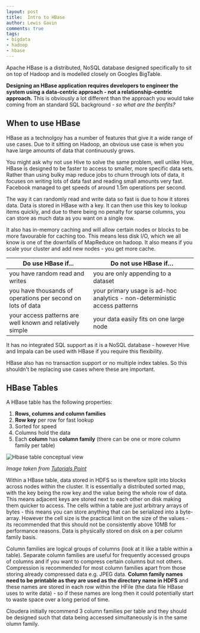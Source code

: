```yaml
--- 
layout: post 
title:  Intro to HBase
author: Lewis Gavin 
comments: true 
tags: 
- bigdata 
- hadoop
- hbase 
---
```


Apache HBase is a distributed, NoSQL database designed specifically to sit on top of Hadoop and is modelled closely on Googles BigTable.


**Designing an HBase application requires developers to engineer the system using a data-centric approach - not a relationship-centric approach.** This is obviously a lot different than the approach you would take coming from an standard SQL background - *so what are the benfits?*


## When to use HBase

HBase as a technolgoy has a number of features that give it a wide range of use cases. Due to it sitting on Hadoop, an obvious use case is when you have large amounts of data that continuously grows.

You might ask why not use Hive to solve the same problem, well unlike Hive, HBase is designed to be faster to access to smaller, more specific data sets. Rather than using bulky map reduce jobs to churn through lots of data, it focuses on writing lots of data fast and reading small amounts very fast. 
Facebook managed to get speeds of around 1.5m operations per second.

The way it can randomly read and write data so fast is due to how it stores data. Data is stored in HBase with a key. It can then use this key to lookup items quickly, and due to there being no penalty for sparse columns, you can store as much data as you want on a single row.

It also has in-memory caching and will allow certain nodes or blocks to be more favourable for caching too. This means less disk I/O, which we all know is one of the downfalls of MapReduce on hadoop. It also means if you scale your cluster and add new nodes - you get more cache.

| Do use HBase if... | Do not use HBase if… |
|---|---|
| you have random read and writes | you are only appending to a dataset |
| you have thousands of operations per second on lots of data | your primary usage is ad-hoc analytics - non-deterministic access patterns |
| your access patterns are well known and relatively simple | your data easily fits on one large node |

It has no integrated SQL support as it is a NoSQL database - however Hive and Impala can be used with HBase if you require this flexibility. 

HBase also has no transaction support or no multiple index tables. So this shouldn't be replacing use cases where these are important.

## HBase Tables

A HBase table has the following properties:
1. **Rows, columns and column families**
2. **Row key** per row for fast lookup
3. Sorted for speed
4. Columns hold the data
5. Each **column** has **column family** (there can be one or more column family per table)

![Hbase table conceptual view](https://www.tutorialspoint.com/hbase/images/table.jpg)

*Image taken from [Tutorials Point](https://www.tutorialspoint.com/hbase/hbase_overview.htm)*

Within a HBase table, data stored in HDFS so is therefore split into blocks across nodes within the cluster. It is essentially a distributed sorted map, with the key being the row key and the value being the whole row of data. This means adjacent keys are stored next to each other on disk making them quicker to access. The cells within a table are just arbitrary arrays of bytes - this means you can store anything that can be serialized into a byte-array. However the cell size is the practical limit on the size of the values - its recommended that this should not be consistently above 10MB for performance reasons. Data is physically stored on disk on a per column family basis.

Column families are logical groups of columns (look at it like a table within a table). Separate column families are useful for frequently accessed groups of columns and if you want to compress certain columns but not others. Compression is recommended for most column families apart from those storing already compressed data e.g. JPEG data. **Column family names need to be printable as they are used as the directory name in HDFS** and these names are stored in each row within the HFile (the data file HBase uses to write data) - so if these names are long then it could potentially start to waste space over a long period of time.

Cloudera initially recommend 3 column families per table and they should be designed such that data being accessed simultaneously is in the same olumn family.



